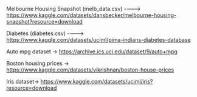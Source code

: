 Melbourne Housing Snapshot (melb_data.csv) ----> https://www.kaggle.com/datasets/dansbecker/melbourne-housing-snapshot?resource=download

Diabetes (diabetes.csv) ----> https://www.kaggle.com/datasets/uciml/pima-indians-diabetes-database

Auto mpg dataset -> https://archive.ics.uci.edu/dataset/9/auto+mpg

Boston housing prices -> https://www.kaggle.com/datasets/vikrishnan/boston-house-prices

Iris dataset-> https://www.kaggle.com/datasets/uciml/iris?resource=download
